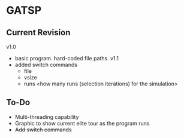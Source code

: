 # GATSP

## Current Revision

v1.0
* basic program. hard-coded file paths. 
v1.1
* added switch commands
	* file <path to map file>
	* vsize <number of coordinates in map>
	* runs <how many runs (selection iterations) for the simulation>
## To-Do
* Multi-threading capability
* Graphic to show current elite tour as the program runs
* ~~Add switch commands~~
